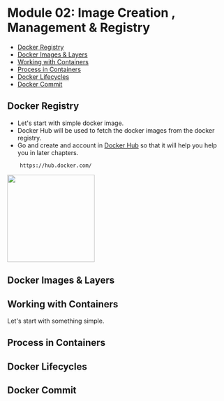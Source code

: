 # Module 02: Image Creation , Management & Registry
* [Docker Registry]()
* [Docker Images & Layers]()
* [Working with Containers]()
* [Process in Containers]()
* [Docker Lifecycles]()
* [Docker Commit]()

## Docker Registry
* Let's start with simple docker image.
* Docker Hub will be used to fetch the docker images from the docker registry.
* Go and create and account in [Docker Hub](https://hub.docker.com/) so that it will help you help you in later chapters.

```
    https://hub.docker.com/
```
<!-- ![DockerHub Image](https://static.packt-cdn.com/products/9781789137231/graphics/assets/01327d92-d3d2-4354-98bb-2a443adad38d.png) -->
<img src="(https://static.packt-cdn.com/products/9781789137231/graphics/assets/01327d92-d3d2-4354-98bb-2a443adad38d.png)" width="200">

## Docker Images & Layers

## Working with Containers
Let's start with something simple.

## Process in Containers

## Docker Lifecycles


## Docker Commit

